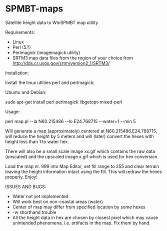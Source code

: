 # SPMBT-maps
Satellite height data to WinSPMBT map utility

Requirements:
* Linux
* Perl (5.?)
* Perlmagick (imagemagick utility)
* SRTM3 map data files from the region of your choice from http://dds.cr.usgs.gov/srtm/version2_1/SRTM3/

Installation:

Install the linux utlities perl and perlmagick:

Ubuntu and Debian:

sudo apt-get install perl perlmagick libgetopt-mixed-perl


Usage:

perl map.pl --la N60.215486 --lo E24.768715 --water=1 --min 5

Will generate a map (approximately) centered at N60.215486,E24.768715, will reduce the height by 5 meters and will (later) convert the hexes with height less than 1 to water hex.

There will also be a small scale image xx.gif which contains the raw data (unscaled) and the upscaled image x.gif which is used for hex conversion.

Load the map nr. 999 into Map Editor, set fill range to 255 and clear terrain leaving the height information intact using the fill. This will redraw the hexes properly. Enjoy!

ISSUES AND BUGS:
* Water not yet implemented
* Will work best on non-coastal areas (water)
* Center of map may differ from specified location by some hexes
* -w shorthand trouble
* All the height data in hex are chosen by closest pixel which may cause unintended phenomena, i.e. artifacts in the map. Fix them by hand.
